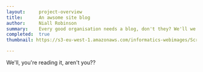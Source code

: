 ```yaml
---
layout:     project-overview
title:      An awsome site blog
author:     Niall Robinson
summary:    Every good organisation needs a blog, don't they? We'll we thought we'd better set about making one!
completed:  true
thumbnail: https://s3-eu-west-1.amazonaws.com/informatics-webimages/Screen+Shot+2015-05-11+at+14.58.21.png

---
```


We'll, you're reading it, aren't you??

